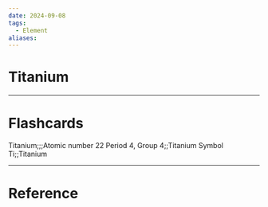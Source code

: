 ```yaml
---
date: 2024-09-08
tags:
  - Element
aliases:
---
```

# Titanium



---
# Flashcards
Titanium;;;Atomic number 22
Period 4, Group 4;;Titanium
Symbol Ti;;Titanium


---
# Reference
